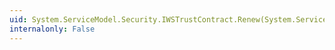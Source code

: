 ```yaml
---
uid: System.ServiceModel.Security.IWSTrustContract.Renew(System.ServiceModel.Channels.Message)
internalonly: False
---
```

